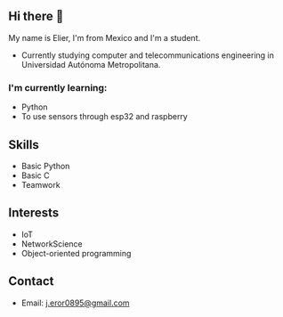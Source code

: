 ## Hi there 👋

My name is Elier, I'm from Mexico and I'm a student.

* Currently studying computer and telecommunications engineering in Universidad Autónoma Metropolitana.

### I'm currently learning: 

* Python
* To use sensors through esp32 and raspberry

## Skills

* Basic Python
* Basic C 
* Teamwork

## Interests

* IoT
* NetworkScience
* Object-oriented programming

## Contact
* Email: j.eror0895@gmail.com
<!--
**ElierRosales/ElierRosales** is a ✨ _special_ ✨ repository because its `README.md` (this file) appears on your GitHub profile.

Here are some ideas to get you started:

- 🔭 I’m currently working on ...
- 🌱 I’m currently learning ...
- 👯 I’m looking to collaborate on ...
- 🤔 I’m looking for help with ...
- 💬 Ask me about ...
- 📫 How to reach me: ...
- 😄 Pronouns: ...
- ⚡ Fun fact: ...
-->
